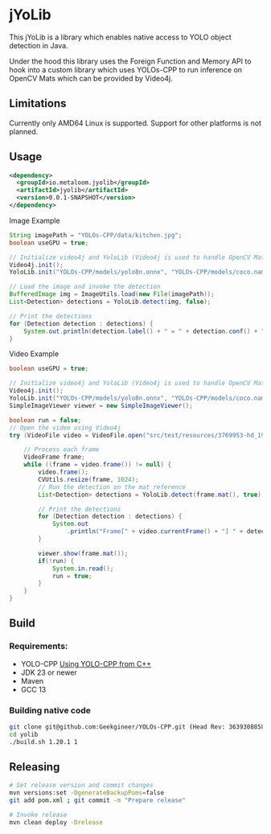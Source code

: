 # jYoLib


This jYoLib is a library which enables native access to YOLO object detection in Java.

Under the hood this library uses the Foreign Function and Memory API to hook into a custom library which uses YOLOs-CPP to run inference on OpenCV Mats which can be provided by Video4j.

## Limitations

Currently only AMD64 Linux is supported. Support for other platforms is not planned.

## Usage

```xml
<dependency>
  <groupId>io.metaloom.jyolib</groupId>
  <artifactId>jyolib</artifactId>
  <version>0.0.1-SNAPSHOT</version>
</dependency>
```

Image Example
```java
String imagePath = "YOLOs-CPP/data/kitchen.jpg";
boolean useGPU = true;

// Initialize video4j and YoloLib (Video4j is used to handle OpenCV Mat)
Video4j.init();
YoloLib.init("YOLOs-CPP/models/yolo8n.onnx", "YOLOs-CPP/models/coco.names", useGPU);

// Load the image and invoke the detection
BufferedImage img = ImageUtils.load(new File(imagePath));
List<Detection> detections = YoloLib.detect(img, false);

// Print the detections
for (Detection detection : detections) {
	System.out.println(detection.label() + " = " + detection.conf() + " @ " + detection.box());
}
```


Video Example
```java
boolean useGPU = true;

// Initialize video4j and YoloLib (Video4j is used to handle OpenCV Mat)
Video4j.init();
YoloLib.init("YOLOs-CPP/models/yolo8n.onnx", "YOLOs-CPP/models/coco.names", useGPU);
SimpleImageViewer viewer = new SimpleImageViewer();

boolean run = false;
// Open the video using Video4j
try (VideoFile video = VideoFile.open("src/test/resources/3769953-hd_1920_1080_25fps.mp4")) {

	// Process each frame
	VideoFrame frame;
	while ((frame = video.frame()) != null) {
		video.frame();
		CVUtils.resize(frame, 1024);
		// Run the detection on the mat reference
		List<Detection> detections = YoloLib.detect(frame.mat(), true);

		// Print the detections
		for (Detection detection : detections) {
			System.out
				.println("Frame[" + video.currentFrame() + "] " + detection.label() + " = " + detection.conf() + " @ " + detection.box());
		}

		viewer.show(frame.mat());
		if(!run) {
			System.in.read();
			run = true;
		}
	}
}
```


## Build 

### Requirements:

- YOLO-CPP [Using YOLO-CPP from C++](https://github.com/Geekgineer/YOLOs-CPP)
- JDK 23 or newer
- Maven
- GCC 13

### Building native code

```bash
git clone git@github.com:Geekgineer/YOLOs-CPP.git (Head Rev: 363930885855b0441ba672d5ead7c6363cc34edb)
cd yolib
./build.sh 1.20.1 1
```

## Releasing

```bash
# Set release version and commit changes
mvn versions:set -DgenerateBackupPoms=false
git add pom.xml ; git commit -m "Prepare release"

# Invoke release
mvn clean deploy -Drelease
```

